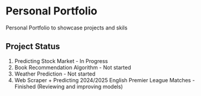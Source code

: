 # Personal Portfolio
 Personal Portfolio to showcase projects and skils

 ## Project Status
 1) Predicting Stock Market - In Progress
 2) Book Recommendation Algorithm - Not started
 3) Weather Prediction - Not started
 4) Web Scraper + Predicting 2024/2025 English Premier League Matches - Finished (Reviewing and improving models)
